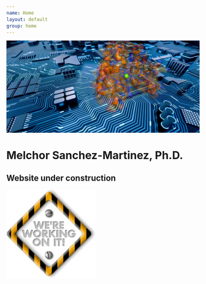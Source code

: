 ```yaml
---
name: Home
layout: default
group: home
---
```


<img src="/static/img/compnag.webp" class="img-responsive width: 1200px; height: 500px"/>

<h1 class="text-center">Melchor Sanchez-Martinez, Ph.D.</h1>

<h2 class="text-center">Website under construction</h2>

<img src="/static/img/giphy.webp" class="img-responsive center-block max-width: 100%; height: auto"/>
